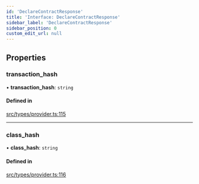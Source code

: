 ```yaml
---
id: 'DeclareContractResponse'
title: 'Interface: DeclareContractResponse'
sidebar_label: 'DeclareContractResponse'
sidebar_position: 0
custom_edit_url: null
---
```


## Properties

### transaction_hash

• **transaction_hash**: `string`

#### Defined in

[src/types/provider.ts:115](https://github.com/starknet-io/starknet.js/blob/develop/src/types/provider.ts#L115)

---

### class_hash

• **class_hash**: `string`

#### Defined in

[src/types/provider.ts:116](https://github.com/starknet-io/starknet.js/blob/develop/src/types/provider.ts#L116)
